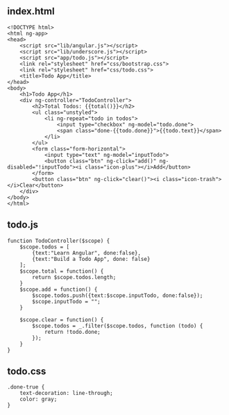 ## index.html ##

    <!DOCTYPE html>
    <html ng-app>
    <head>
        <script src="lib/angular.js"></script>
        <script src="lib/underscore.js"></script>
        <script src="app/todo.js"></script>
        <link rel="stylesheet" href="css/bootstrap.css">
        <link rel="stylesheet" href="css/todo.css">
        <title>Todo App</title>
    </head>
    <body>
        <h1>Todo App</h1>
        <div ng-controller="TodoController">
            <h2>Total Todos: {{total()}}</h2>
            <ul class="unstyled">
                <li ng-repeat="todo in todos">
                    <input type="checkbox" ng-model="todo.done">
                    <span class="done-{{todo.done}}">{{todo.text}}</span>
                </li>
            </ul>
            <form class="form-horizontal">
                <input type="text" ng-model="inputTodo">
                <button class="btn" ng-click="add()" ng-disabled="!inputTodo"><i class="icon-plus"></i>Add</button>
            </form>
            <button class="btn" ng-click="clear()"><i class="icon-trash"></i>Clear</button>
        </div>
    </body>
    </html>
    
## todo.js ##

    function TodoController($scope) {
        $scope.todos = [
            {text:"Learn Angular", done:false},
            {text:"Build a Todo App", done: false}
        ];
        $scope.total = function() {
            return $scope.todos.length;
        }
        $scope.add = function() {
            $scope.todos.push({text:$scope.inputTodo, done:false});
            $scope.inputTodo = "";
        }

        $scope.clear = function() {
            $scope.todos = _.filter($scope.todos, function (todo) {
                return !todo.done;
            });
        }
    }    
    
## todo.css ##

    .done-true {
        text-decoration: line-through;
        color: gray;
    }
